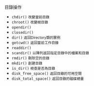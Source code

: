 目錄操作
- `chdir()` <small>改變當前目錄</small>
- `chroot()` <small>改變根目錄</small>
- `opendir()`
- `closedir()`
- `dir()` <small>返回Directory類的實例</small>
- `getcwd()` <small>返回當前工作目錄</small>
- `readdir()`
- `scandir()` <small>以陣列返回指定目錄中的檔案和目錄</small>
- `rmdir()` <small>刪除空的目錄</small>
- `mkdir()` <small>創建目錄</small>
- `is_dir()` <small>檢查是否為目錄</small>
- `disk_free_space()` <small>返回目錄的可用空間</small>
- `disk_total_space()` <small>返回目錄的磁碟總量</small>